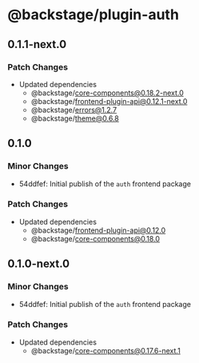 # @backstage/plugin-auth

## 0.1.1-next.0

### Patch Changes

- Updated dependencies
  - @backstage/core-components@0.18.2-next.0
  - @backstage/frontend-plugin-api@0.12.1-next.0
  - @backstage/errors@1.2.7
  - @backstage/theme@0.6.8

## 0.1.0

### Minor Changes

- 54ddfef: Initial publish of the `auth` frontend package

### Patch Changes

- Updated dependencies
  - @backstage/frontend-plugin-api@0.12.0
  - @backstage/core-components@0.18.0

## 0.1.0-next.0

### Minor Changes

- 54ddfef: Initial publish of the `auth` frontend package

### Patch Changes

- Updated dependencies
  - @backstage/core-components@0.17.6-next.1
